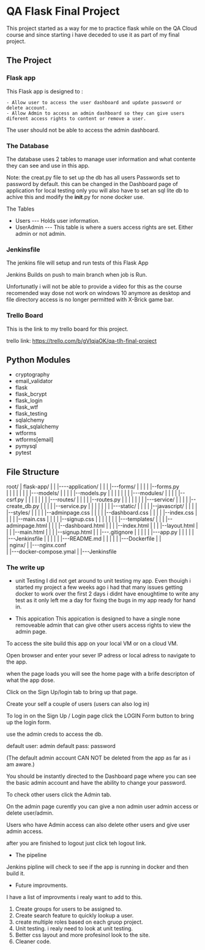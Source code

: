 # QA Flask Final Project

This project started as a way for me to practice flask while on the QA Cloud course and since starting i have deceded to use it as part of my final project.

## The Project
### Flask app
This Flask app is designed to :

    - Allow user to access the user dashboard and update password or delete account.
    - Allow Admin to access an admin dashboard so they can give users diferent access rights to content or remove a user. 

The user should not be able to access the admin dashboard. 

### The Database
The database uses 2 tables to manage user information and what contente they can see and use in this app.

Note: the creat.py file to set up the db has all users Passwords set to password by default. this can be changed in the Dashboard page of application for local testing only you will also have to set an sql lite db to achive this and modify the __init__.py for none docker use.

The Tables
- Users --- Holds user information.
- UserAdmin --- This table is where a suers access rights are set. Either admin or not admin.

### Jenkinsfile
The jenkins file will setup and run tests of this Flask App

Jenkins Builds on push to main branch when job is Run. 

Unfortunatly i will not be able to provide a video for this as the course recomended way dose not work on windows 10 anymore as desktop and file directory access is no longer permitted with X-Brick game bar.

### Trello Board
This is the link to my trello board for this project. 

trello link: https://trello.com/b/gVIqjaOK/qa-tlh-final-project

###
###

## Python Modules
- cryptography
- email_validator
- flask
- flask_bcrypt
- flask_login
- flask_wtf
- flask_testing
- sqlalchemy
- flask_sqlalchemy
- wtforms
- wtforms[email]
- pymysql
- pytest

## File Structure
root/
|    flask-app/
|    |    |----application/
|    |    |           |---forms/
|    |    |           |       |--forms.py   
|    |    |           |
|    |    |           |---models/
|    |    |           |       |--models.py
|    |    |           |
|    |    |           |---modules/
|    |    |           |       |--csrf.py
|    |    |           |
|    |    |           |---routes/
|    |    |           |       |--routes.py
|    |    |           |
|    |    |           |---service/
|    |    |           |       |--create_db.py
|    |    |           |       |--service.py
|    |    |           |
|    |    |           |---static/
|    |    |           |       |--javascript/
|    |    |           |       |--styles/
|    |    |           |               |--adminpage.css
|    |    |           |               |--dashboard.css
|    |    |           |               |--index.css
|    |    |           |               |--main.css
|    |    |           |               |--signup.css
|    |    |           |
|    |    |           |---templates/
|    |    |                   |--adminpage.html
|    |    |                   |--dashboard.html
|    |    |                   |--index.html
|    |    |                   |--layout.html
|    |    |                   |--main.html
|    |    |                   |--signup.html
|    |    |---.gitignore
|    |    |
|    |    |---app.py
|    |    |
|    |    |---Jenkinsfile
|    |    |
|    |    |---README.md
|    |    |
|    |    |---Dockerfile
|    |    
|    nginx/
|       |---nginx.conf             
|
|---docker-compose.ymal
|
|---Jenkinsfile


### The write up
- unit Testing
I did not get around to unit testing my app. Even thouigh i started my project a few weeks ago i had that many issues getting docker to work over the first 2 days i didnt have enoughtime to write any test as it only left me a day for fixing the bugs in my app ready for hand in.

- This appication
This appication is designed to have a single none removeable admin that can give other users access rights to view the admin page. 

To access the site build this app on your local VM or on a cloud VM.

Open browser and enter your sever IP adress or local adress to navigate to the app. 

when the page loads you will see the home page with a brife descripton of what the app dose. 

Click on the Sign Up/login tab to bring up that page. 

Create your self a couple of users (users can also log in)

To log in on the Sign Up / Login page click the LOGIN Form button to bring up the login form. 

use the admin creds to access the db. 

default user: admin
default pass: password

(The default admin account CAN NOT be deleted from the app as far as i am aware.)

You should be instantly directed to the Dashboard page where you can see the basic admin account and have the ability to change your password.

To check other users click the Admin tab.

On the admin page curently you can give a non admin user admin access or delete user/admin.

Users who have Admin access can also delete other users and give user admin access.

after you are finished to logout just click teh logout link.


- The pipeline

Jenkins pipline will check to see if the app is running in docker and then build it.

- Future improvments.

I have a list of improvments i realy want to add to this. 

1. Create groups for users to be assigned to.
2. Create search feature to quickly lookup a user.
3. create multiple roles based on each gruop project. 
4. Unit testing. i realy need to look at unit testing. 
5. Better css layout and more profesinol look to the site.
6. Cleaner code.

